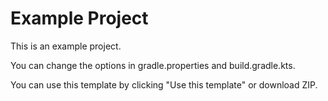 # Example Project

This is an example project.

You can change the options in gradle.properties and build.gradle.kts.

You can use this template by clicking "Use this template" or download ZIP.

